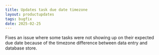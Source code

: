 ```yaml
---
title: Updates task due date timezone
layout: productupdates
tags: bugfix
date: 2025-02-25
---
```

Fixes an issue where some tasks were not showing up on their expected due date because of the timezone difference between data entry and database store.
